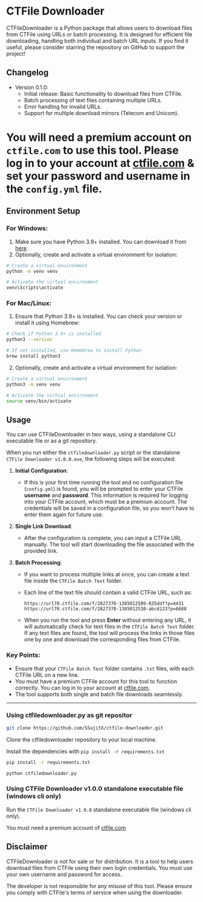 # CTFile Downloader

CTFileDownloader is a Python package that allows users to download files from CTFile using URLs or batch processing. It is designed for efficient file downloading, handling both individual and batch URL inputs. If you find it useful, please consider starring the repository on GitHub to support the project!

## Changelog

- Version 0.1.0:
  - Initial release: Basic functionality to download files from CTFile.
  - Batch processing of text files containing multiple URLs.
  - Error handling for invalid URLs.
  - Support for multiple download mirrors (Telecom and Unicom).

# You will need a premium account on `ctfile.com` to use this tool. Please log in to your account at [ctfile.com](https://www.ctfile.com/p/login) & set your password and username in the `config.yml` file.

## Environment Setup

### For Windows:

1. Make sure you have Python 3.9+ installed. You can download it from [here](https://www.python.org/downloads/).
2. Optionally, create and activate a virtual environment for isolation:

```sh
# Create a virtual environment
python -m venv venv

# Activate the virtual environment
venv\Scripts\activate
```

### For Mac/Linux:

1. Ensure that Python 3.9+ is installed. You can check your version or install it using Homebrew:

```sh
# Check if Python 3.9+ is installed
python3 --version

# If not installed, use Homebrew to install Python
brew install python3
```

2. Optionally, create and activate a virtual environment for isolation:

```sh
# Create a virtual environment
python3 -m venv venv

# Activate the virtual environment
source venv/bin/activate
```

## Usage

You can use CTFileDownloader in two ways, using a standalone CLI executable file or as a git repository.

When you run either the `ctfiledownloader.py` script or the standalone `CTFile Downloader v1.0.0.exe`, the following steps will be executed:

1. **Initial Configuration**:
   - If this is your first time running the tool and no configuration file (`config.yml`) is found, you will be prompted to enter your CTFile **username** and **password**. This information is required for logging into your CTFile account, which must be a premium account. The credentials will be saved in a configuration file, so you won’t have to enter them again for future use.
2. **Single Link Download**:
   - After the configuration is complete, you can input a CTFile URL manually. The tool will start downloading the file associated with the provided link.
3. **Batch Processing**:

   - If you want to process multiple links at once, you can create a text file inside the `CTFile Batch Text` folder.
   - Each line of the text file should contain a valid CTFile URL, such as:

     ```
     https://url70.ctfile.com/f/2827370-1385012509-835ddf?p=4431
     https://url70.ctfile.com/f/2827370-1385012510-abcd123?p=6688
     ```

   - When you run the tool and press **Enter** without entering any URL, it will automatically check for text files in the `CTFile Batch Text` folder. If any text files are found, the tool will process the links in those files one by one and download the corresponding files from CTFile.

### Key Points:

- Ensure that your `CTFile Batch Text` folder contains `.txt` files, with each CTFile URL on a new line.
- You must have a premium CTFile account for this tool to function correctly. You can log in to your account at [ctfile.com](https://www.ctfile.com/p/login).
- The tool supports both single and batch file downloads seamlessly.

---

### Using ctfiledownloader.py as git repositor

```sh
git clone https://github.com/SSujitX/ctfile-downloader.git
```

Clone the ctfiledownloader repository to your local machine.

Install the dependencies with `pip install -r requirements.txt`

```sh
pip install -r requirements.txt
```

```python
python ctfiledownloader.py
```

### Using CTFile Downloader v1.0.0 standalone executable file (windows cli only)

Run the `CTFile Downloader v1.0.0` standalone executable file (windows cli only).

You must need a premium account of [ctfile.com](https://www.ctfile.com/p/login)

## Disclaimer

CTFileDownloader is not for sale or for distribution. It is a tool to help users download files from CTFile using their own login credentials. You must use your own username and password for access.

The developer is not responsible for any misuse of this tool. Please ensure you comply with CTFile's terms of service when using the downloader.
